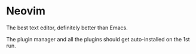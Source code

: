 # Neovim

The best text editor, definitely better than Emacs.

The plugin manager and all the plugins should get auto-installed on the 1st run.
